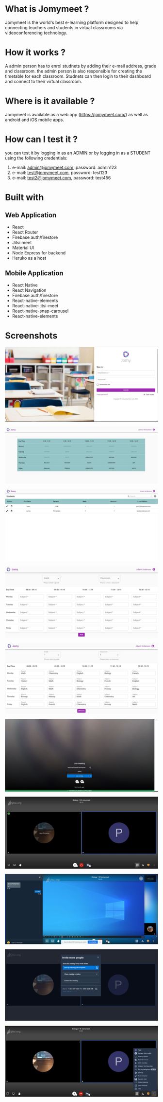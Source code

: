 # What is Jomymeet ? 
Jomymeet is the world's best e-learning platform designed to help connecting teachers and students in virtual classrooms via videoconferencing technology.

# How it works ?
A admin person has to enrol studnets by adding their e-mail address, grade and classroom. the admin person is also responsible for creating the timetable for each classroom.
Studnets can then login to their dashboard and connect to their virtual classroom.

# Where is it available ?
Jomymeet is available as a web app (https://jomymeet.com/) as well as android and iOS mobile apps.

# How can I test it ?
you can test it by logging in as an ADMIN or by logging in as a STUDENT using the following credentials:
 1) e-mail: admin@jomymeet.com, password: admin123
 2) e-mail: test@jomymeet.com, password: test123
 3) e-mail: test2@jomymeet.com, password: test456

# Built with

## Web Application

* React
* React Router
* Firebase auth/firestore
* Jitsi meet
* Material UI
* Node Express for backend
* Heruko as a host

## Mobile Application
  
  * React Native
  * React Navigation
  * Firebase auth/firestore
  * React-native-elements
  * React-native-jitsi-meet
  * React-native-snap-carousel
  * React-native-elements

# Screenshots

![Login screenshot](/screenshots/login.JPG)

![Timetable screenshot](/screenshots/timetable.JPG)

![Admin1 screenshot](/screenshots/admin1.JPG)

![Admin2 screenshot](/screenshots/admin2.JPG)

![Admin3 screenshot](/screenshots/admin3.JPG)

![Session screenshot](/screenshots/session.JPG)

![Session2 screenshot](/screenshots/session2.JPG)

![Chat screenshot](/screenshots/chat&screenshare.JPG)

![Invite screenshot](/screenshots/invite.JPG)

![Options screenshot](/screenshots/options.jpg)


